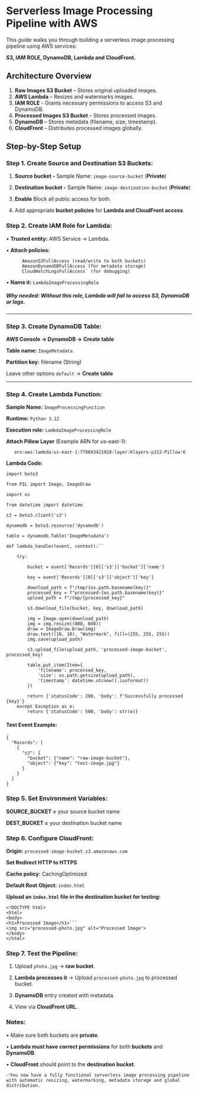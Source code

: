# Serverless Image Processing Pipeline with AWS 

This guide walks you through building a serverless image processing pipeline using AWS services: 

**S3, IAM ROLE, DynamoDB, Lambda and CloudFront.**

## Architecture Overview

1.	**Raw Images S3 Bucket** – Stores original uploaded images.
2.	**AWS Lambda** – Resizes and watermarks images.
3.    **IAM ROLE** -  Grants necessary permissions to access S3 and DynamoDB.
4.	**Processed Images S3 Bucket** – Stores processed images.
5.	**DynamoDB** – Stores metadata (filename, size, timestamp).
6.	**CloudFront** – Distributes processed images globally.

## Step-by-Step Setup

### Step 1. Create Source and Destination S3 Buckets:

1.	**Source bucket  -** Sample Name: ``image-source-bucket`` (**Private**)

2. **Destination bucket  -**  Sample Name: ``image-destination-bucket`` (**Private**)

3.	**Enable** Block all public access for both.

4.	Add appropriate **bucket policies** for **Lambda and CloudFront access**.

### Step 2. Create IAM Role for Lambda:

•	**Trusted entity:**  AWS Service → Lambda.

•	**Attach policies:**
```url
      AmazonS3FullAccess (read/write to both buckets)
      AmazonDynamoDBFullAccess (for metadata storage)
      CloudWatchLogsFullAccess` (for debugging)
```
• **Name it:** ``LambdaImageProcessingRole``
##### Why needed: Without this role, Lambda will fail to access S3, DynamoDB or logs.
________________________________________
### Step 3. Create DynamoDB Table:
**AWS Console → DynamoDB →** **Create table**

**Table name:** ``ImageMetadata``

**Partition key:** filename (String)

Leave other options `default` → **Create table**

________________________________________
### Step 4. Create Lambda Function:

**Sample Name:** `ImageProcessingFunction`

**Runtime:** `Python 3.12`

**Execution role:** `LambdaImageProcessingRole`

**Attach Pillow Layer** (Example ARN for us-east-1):

```url
   arn:aws:lambda:us-east-1:770693421928:layer:Klayers-p312-Pillow:6
```

**Lambda Code:**

```url
import boto3

from PIL import Image, ImageDraw

import os

from datetime import datetime

s3 = boto3.client('s3')

dynamodb = boto3.resource('dynamodb')

table = dynamodb.Table('ImageMetadata')

def lambda_handler(event, context):``

    try:

        bucket = event['Records'][0]['s3']['bucket']['name']

        key = event['Records'][0]['s3']['object']['key']

        download_path = f"/tmp/{os.path.basename(key)}"
        processed_key = f"processed-{os.path.basename(key)}"
        upload_path = f"/tmp/{processed_key}"

        s3.download_file(bucket, key, download_path)

        img = Image.open(download_path)
        img = img.resize((800, 600))
        draw = ImageDraw.Draw(img)
        draw.text((10, 10), "Watermark", fill=(255, 255, 255))
        img.save(upload_path)

        s3.upload_file(upload_path, 'processed-image-bucket', processed_key)

        table.put_item(Item={
            'filename': processed_key,
            'size': os.path.getsize(upload_path),
            'timestamp': datetime.utcnow().isoformat()
        })

        return {'statusCode': 200, 'body': f'Successfully processed {key}'}
    except Exception as e:
        return {'statusCode': 500, 'body': str(e)}
```

#### Test Event Example:
```url
{
  "Records": [
    {
      "s3": {
        "bucket": {"name": "raw-image-bucket"},
        "object": {"key": "test-image.jpg"}
      }
    }
  ]
}
```
### Step 5.  Set Environment Variables:

**SOURCE_BUCKET =** your source bucket name

**DEST_BUCKET =** your destination bucket name

### Step 6. Configure CloudFront:

**Origin:** ``processed-image-bucket.s3.amazonaws.com``

**Set Redirect HTTP to HTTPS**

**Cache policy:** CachingOptimized

**Default Root Object:** ``index.html``

**Upload an ``index.html`` file in the destination bucket for testing:**
```url
<!DOCTYPE html>
<html>
<body>
<h1>Processed Image</h1>```
<img src="processed-photo.jpg" alt="Processed Image">
</body>
</html>
```

### Step 7. Test the Pipeline:
1.	Upload ``photo.jpg`` → **raw bucket**.

2.	**Lambda processes it** → Upload ``processed-photo.jpg`` to processed bucket.

3.	**DynamoDB** entry created with metadata.

4.	View via **CloudFront URL**.

### Notes:

•	Make sure both buckets are **private**.

•	**Lambda must have correct permissions** for both **buckets** and **DynamoDB**.

•	**CloudFront** should point to the **destination bucket**.

```url
✅You now have a fully functional serverless image processing pipeline with automatic resizing, watermarking, metadata storage and global distribution.
```
